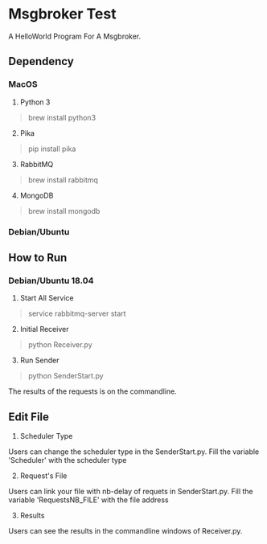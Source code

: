 # Msgbroker Test
 A HelloWorld Program For A Msgbroker.
 
## Dependency

### MacOS
1. Python 3
>  brew install python3

2. Pika
>  pip install pika

3. RabbitMQ
>  brew install rabbitmq

4. MongoDB
> brew install mongodb

### Debian/Ubuntu

## How to Run

### Debian/Ubuntu 18.04
1. Start All Service
> service rabbitmq-server start

2. Initial Receiver
> python Receiver.py

3. Run Sender
> python SenderStart.py

The results of the requests is on the commandline.
 
## Edit File
1. Scheduler Type

Users can change the scheduler type in the SenderStart.py. Fill the variable 'Scheduler' with the scheduler type

2. Request's File

Users can link your file with nb-delay of requets in SenderStart.py. Fill the variable 'RequestsNB_FILE' with the file address

3. Results

Users can see the results in the commandline windows of Receiver.py.



